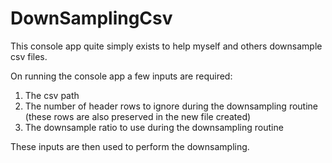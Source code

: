 # DownSamplingCsv

This console app quite simply exists to help myself and others downsample csv files.

On running the console app a few inputs are required:
1) The csv path
2) The number of header rows to ignore during the downsampling routine (these rows are also preserved in the new file created)
3) The downsample ratio to use during the downsampling routine

These inputs are then used to perform the downsampling.
